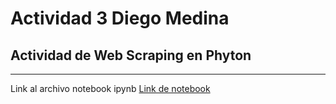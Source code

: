 # Actividad 3 Diego Medina
## Actividad de Web Scraping en Phyton

***

Link al archivo notebook ipynb [Link de notebook](ad3.md.ipynb)
